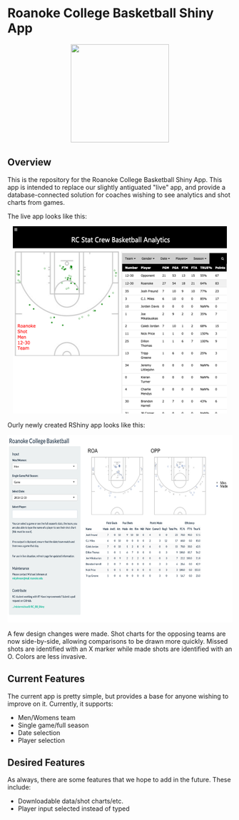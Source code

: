 # Roanoke College Basketball Shiny App

<p align="center">
  <img width="220" height="220" src="https://cdn.prestosports.com/action/cdn/logos/rpi/578/mbkb.png">
</p>

## Overview
This is the repository for the Roanoke College Basketball Shiny App. This app is intended to replace our slightly antiguated "live" app, and provide a database-connected solution for coaches wishing to see analytics and shot charts from games. 

The live app looks like this:

<p align="center">
  <img width="480" height="420" src="images/ex1.png">
</p>

Ourly newly created RShiny app looks like this:

<p align="center">
  <img width="580" height="420" src="images/ex2.PNG">
</p>

A few design changes were made. Shot charts for the opposing teams are now side-by-side, allowing comparisons to be drawn more quickly. Missed shots are identified with an X marker while made shots are identified with an O. Colors are less invasive.  

## Current Features
The current app is pretty simple, but provides a base for anyone wishing to improve on it. Currently, it supports:

  - Men/Womens team
  - Single game/full season
  - Date selection
  - Player selection
  
## Desired Features
As always, there are some features that we hope to add in the future. These include:

  - Downloadable data/shot charts/etc. 
  - Player input selected instead of typed
